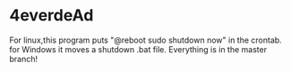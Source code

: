 # 4everdeAd
For linux,this program puts "@reboot sudo shutdown now" in the crontab. for Windows it moves a shutdown .bat file.
Everything is in the master branch!
